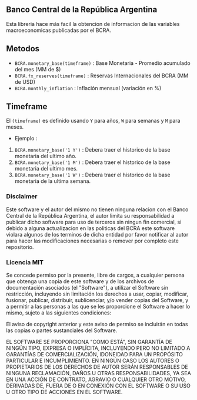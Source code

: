 ## Banco Central de la República Argentina

Esta libreria hace más facil la obtencion de informacion de las variables macroeconomicas publicadas por el BCRA.

## Metodos

* ```BCRA.monetary_base(timeframe)``` : Base Monetaria - Promedio acumulado del mes (MM de $)
* ```BCRA.fx_reserves(timeframe)``` : Reservas Internacionales del BCRA (MM de USD)
* ```BCRA.monthly_inflation``` : Inflación mensual (variación en %)

## Timeframe

El ```(timeframe)``` es definido usando ```Y``` para años, ```W``` para semanas y ```M``` para meses.

* Ejemplo :
1. ```BCRA.monetary_base('1 Y')``` : Debera traer el historico de la base monetaria del ultimo año.
2. ```BCRA.monetary_base('1 M')``` : Debera traer el historico de la base monetaria del ultimo mes.
3. ```BCRA.monetary_base('1 W')``` : Debera traer el historico de la base monetaria de la ultima semana.


### Disclaimer

Este software y el autor del mismo no tienen ninguna relacion con el Banco Central de la República Argentina, el autor limita su responsabilidad a publicar dicho software para uso de terceros sin ningun fin comercial, si debido a alguna actualizacion en las politicas del BCRA este software violara algunos de los terminos de dicha entidad por favor notificar al autor para hacer las modificaciones necesarias o remover por completo este repositorio.

### Licencia MIT

Se concede permiso por la presente, libre de cargos, a cualquier persona que obtenga una copia de este software y de los archivos de documentación asociados (el "Software"), a utilizar el Software sin restricción, incluyendo sin limitación los derechos a usar, copiar, modificar, fusionar, publicar, distribuir, sublicenciar, y/o vender copias del Software, y a permitir a las personas a las que se les proporcione el Software a hacer lo mismo, sujeto a las siguientes condiciones:

El aviso de copyright anterior y este aviso de permiso se incluirán en todas las copias o partes sustanciales del Software.

EL SOFTWARE SE PROPORCIONA "COMO ESTÁ", SIN GARANTÍA DE NINGÚN TIPO, EXPRESA O IMPLÍCITA, INCLUYENDO PERO NO LIMITADO A GARANTÍAS DE COMERCIALIZACIÓN, IDONEIDAD PARA UN PROPÓSITO PARTICULAR E INCUMPLIMIENTO. EN NINGÚN CASO LOS AUTORES O PROPIETARIOS DE LOS DERECHOS DE AUTOR SERÁN RESPONSABLES DE NINGUNA RECLAMACIÓN, DAÑOS U OTRAS RESPONSABILIDADES, YA SEA EN UNA ACCIÓN DE CONTRATO, AGRAVIO O CUALQUIER OTRO MOTIVO, DERIVADAS DE, FUERA DE O EN CONEXIÓN CON EL SOFTWARE O SU USO U OTRO TIPO DE ACCIONES EN EL SOFTWARE.